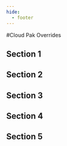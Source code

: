 ```yaml
---
hide:
  - footer
---
```


<script>
  document.title = "Overrides - Cloud Paks";
</script>
#Cloud Pak Overrides

## Section 1


## Section 2


## Section 3


## Section 4


## Section 5
